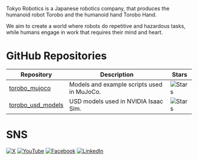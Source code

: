 Tokyo Robotics is a Japanese robotics company, that produces the humanoid robot Torobo and the humanoid hand Torobo Hand.

We aim to create a world where robots do repetitive and hazardous tasks, while humans engage in work that requires their mind and heart.

# GitHub Repositories

| Repository | Description | Stars |
| ---- | ---- | ---- |
| [torobo_mujoco](https://github.com/TokyoRobotics/torobo_mujoco) | Models and example scripts used in MuJoCo. | ![Stars](https://img.shields.io/github/stars/TokyoRobotics/torobo_mujoco?style=flat-square) |
| [torobo_usd_models](https://github.com/TokyoRobotics/torobo_usd_models) | USD models used in NVIDIA Isaac Sim. | ![Stars](https://img.shields.io/github/stars/TokyoRobotics/torobo_usd_models?style=flat-square) |

# SNS
[![X](https://img.shields.io/badge/-X-000000?style=flat&labelColor=000000&logo=X&logoColor=white)](https://x.com/Tokyo_Robotics)
[![YouTube](https://img.shields.io/badge/YouTube-ff0000?style=flat&logo=youtube&logoColor=white)](https://www.youtube.com/@tokyorobotics9622/featured)
[![Facebook](https://img.shields.io/badge/facebook-%231877F2?style=flat&labelColor=231877F2&logo=facebook&logoColor=white)](https://www.facebook.com/tokyorobotics)
[![LinkedIn](https://img.shields.io/badge/linkedin-0077B5?style=flat&labelColor=0077B5&logo=linkedin&logoColor=white)](https://jp.linkedin.com/company/tokyo-robotics)